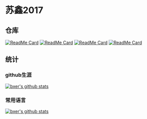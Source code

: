 # 苏鑫2017


## 仓库

[![ReadMe Card](https://github-readme-stats.vercel.app/api/pin/?username=suxin2017&repo=is)](https://github.com/anuraghazra/github-readme-stats)
[![ReadMe Card](https://github-readme-stats.vercel.app/api/pin/?username=suxin2017&repo=markdown-website)](https://github.com/anuraghazra/github-readme-stats)
[![ReadMe Card](https://github-readme-stats.vercel.app/api/pin/?username=suxin2017&repo=bxer-ui)](https://github.com/anuraghazra/github-readme-stats)
[![ReadMe Card](https://github-readme-stats.vercel.app/api/pin/?username=suxin2017&repo=javascript-design-pattern)](https://github.com/anuraghazra/github-readme-stats)


## 统计

### github生涯
[![bxer's github stats](https://github-readme-stats.vercel.app/api?username=suxin2017&show_icons=true)](https://github.com/suxin2017/github-readme-stats)

### 常用语言
[![bxer's github stats](https://github-readme-stats.vercel.app/api/top-langs?username=suxin2017&show_icons=true)](https://github.com/suxin2017/github-readme-stats)

